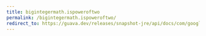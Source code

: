 ```yaml
---
title: bigintegermath.ispoweroftwo
permalink: /bigintegermath.ispoweroftwo/
redirect_to: https://guava.dev/releases/snapshot-jre/api/docs/com/google/common/math/BigIntegerMath.html#isPowerOfTwo-java.math.BigInteger-
---
```


